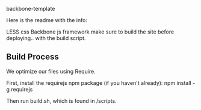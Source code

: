 backbone-template

Here is the readme with the info:

LESS css
Backbone js framework make sure to build the site before deploying.. with the build script.

## Build Process
We optimize our files using Require.

First, install the requirejs npm package (if you haven't already):
npm install -g requirejs

Then run build.sh, which is found in /scripts.
